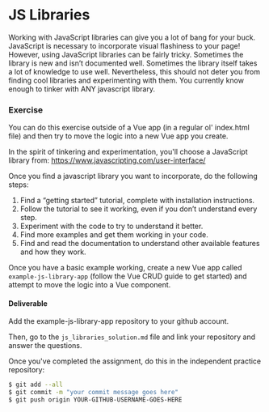 # JS Libraries

Working with JavaScript libraries can give you a lot of bang for your buck. JavaScript is necessary to incorporate visual flashiness to your page!
However, using JavaScript libraries can be fairly tricky. Sometimes the library is new and isn’t documented well. Sometimes the library itself takes a lot of knowledge to use well.
Nevertheless, this should not deter you from finding cool libraries and experimenting with them. You currently know enough to tinker with ANY javascript library.

### Exercise

You can do this exercise outside of a Vue app (in a regular ol' index.html file) and then try to move the logic into a new Vue app you create.

In the spirit of tinkering and experimentation, you'll choose a JavaScript library from:
https://www.javascripting.com/user-interface/

Once you find a javascript library you want to incorporate, do the following steps:

1. Find a “getting started” tutorial, complete with installation instructions.
2. Follow the tutorial to see it working, even if you don’t understand every step.
3. Experiment with the code to try to understand it better.
4. Find more examples and get them working in your code.
5. Find and read the documentation to understand other available features and how they work.

Once you have a basic example working, create a new Vue app called `example-js-library-app` (follow the Vue CRUD guide to get started) and attempt to move the logic into a Vue component.

#### Deliverable

Add the example-js-library-app repository to your github account.

Then, go to the `js_libraries_solution.md` file and link your repository and answer the questions.

Once you've completed the assignment, do this in the independent practice repository:

```bash
$ git add --all
$ git commit -m "your commit message goes here"
$ git push origin YOUR-GITHUB-USERNAME-GOES-HERE
```

